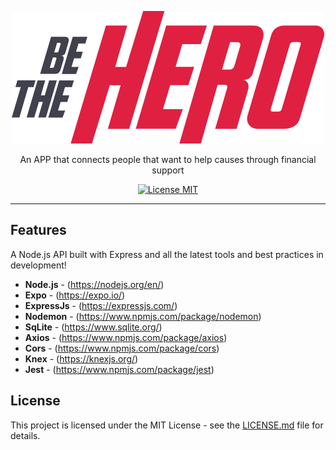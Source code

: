 <p align="center">
   <img src="https://github.com/smfilho/be-the-hero/blob/master/frontend/src/assets/logo.svg">
</p>

<p align="center">An APP that connects people that want to help causes through financial support</p>

<p align="center">
  <a href="https://opensource.org/licenses/MIT">
    <img src="https://img.shields.io/badge/license-MIT-red.svg?style=flat-square" alt="License MIT">
  </a>
</p>

<hr />

## Features
A Node.js API built with Express and all the latest tools and best practices in development!
- **Node.js** - (https://nodejs.org/en/)
- **Expo** - (https://expo.io/)
- **ExpressJs** - (https://expressjs.com/)
- **Nodemon** - (https://www.npmjs.com/package/nodemon)
- **SqLite** - (https://www.sqlite.org/)
- **Axios** - (https://www.npmjs.com/package/axios)
- **Cors** - (https://www.npmjs.com/package/cors)
- **Knex** - (https://knexjs.org/)
- **Jest** - (https://www.npmjs.com/package/jest)


## License

This project is licensed under the MIT License - see the [LICENSE.md](LICENSE.md) file for details.
